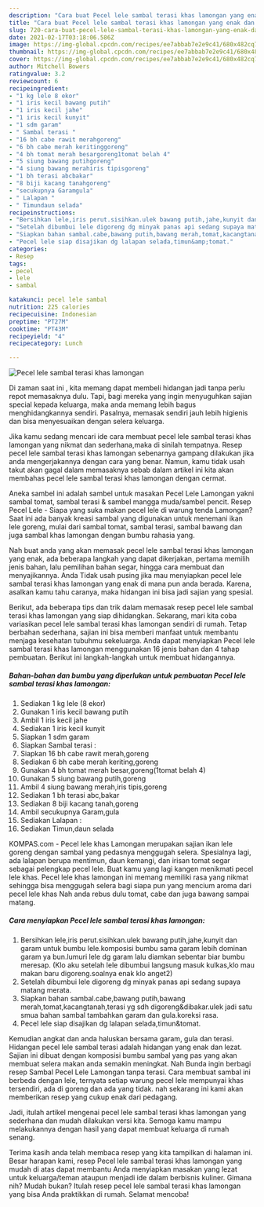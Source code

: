 ```yaml
---
description: "Cara buat Pecel lele sambal terasi khas lamongan yang enak dan Mudah Dibuat"
title: "Cara buat Pecel lele sambal terasi khas lamongan yang enak dan Mudah Dibuat"
slug: 720-cara-buat-pecel-lele-sambal-terasi-khas-lamongan-yang-enak-dan-mudah-dibuat
date: 2021-02-17T03:18:06.586Z
image: https://img-global.cpcdn.com/recipes/ee7abbab7e2e9c41/680x482cq70/pecel-lele-sambal-terasi-khas-lamongan-foto-resep-utama.jpg
thumbnail: https://img-global.cpcdn.com/recipes/ee7abbab7e2e9c41/680x482cq70/pecel-lele-sambal-terasi-khas-lamongan-foto-resep-utama.jpg
cover: https://img-global.cpcdn.com/recipes/ee7abbab7e2e9c41/680x482cq70/pecel-lele-sambal-terasi-khas-lamongan-foto-resep-utama.jpg
author: Mitchell Bowers
ratingvalue: 3.2
reviewcount: 6
recipeingredient:
- "1 kg lele 8 ekor"
- "1 iris kecil bawang putih"
- "1 iris kecil jahe"
- "1 iris kecil kunyit"
- "1 sdm garam"
- " Sambal terasi "
- "16 bh cabe rawit merahgoreng"
- "6 bh cabe merah keritinggoreng"
- "4 bh tomat merah besargoreng1tomat belah 4"
- "5 siung bawang putihgoreng"
- "4 siung bawang merahiris tipisgoreng"
- "1 bh terasi abcbakar"
- "8 biji kacang tanahgoreng"
- "secukupnya Garamgula"
- " Lalapan "
- " Timundaun selada"
recipeinstructions:
- "Bersihkan lele,iris perut.sisihkan.ulek bawang putih,jahe,kunyit dan garam untuk bumbu lele.komposisi bumbu sama garam lebih dominan garam ya bun.lumuri lele dg garam lalu diamkan sebentar biar bumbu meresap. (Klo aku setelah lele dibumbui langsung masuk kulkas,klo mau makan baru digoreng.soalnya enak klo anget2)"
- "Setelah dibumbui lele digoreng dg minyak panas api sedang supaya matang merata."
- "Siapkan bahan sambal.cabe,bawang putih,bawang merah,tomat,kacangtanah,terasi yg sdh digoreng&amp;dibakar.ulek jadi satu smua bahan sambal tambahkan garam dan gula.koreksi rasa."
- "Pecel lele siap disajikan dg lalapan selada,timun&amp;tomat."
categories:
- Resep
tags:
- pecel
- lele
- sambal

katakunci: pecel lele sambal 
nutrition: 225 calories
recipecuisine: Indonesian
preptime: "PT27M"
cooktime: "PT43M"
recipeyield: "4"
recipecategory: Lunch

---
```



![Pecel lele sambal terasi khas lamongan](https://img-global.cpcdn.com/recipes/ee7abbab7e2e9c41/680x482cq70/pecel-lele-sambal-terasi-khas-lamongan-foto-resep-utama.jpg)

Di zaman  saat ini , kita memang dapat membeli hidangan jadi tanpa perlu repot memasaknya dulu. Tapi, bagi mereka yang ingin menyuguhkan sajian special kepada keluarga, maka anda memang lebih bagus menghidangkannya sendiri. Pasalnya, memasak sendiri jauh lebih higienis dan bisa menyesuaikan dengan selera keluarga.

Jika kamu sedang mencari ide cara membuat pecel lele sambal terasi khas lamongan yang nikmat dan sederhana,maka di sinilah tempatnya. Resep pecel lele sambal terasi khas lamongan  sebenarnya gampang dilakukan jika anda mengerjakannya dengan cara yang benar. Namun, kamu tidak usah takut akan gagal dalam memasaknya 
sebab dalam artikel ini kita akan membahas pecel lele sambal terasi khas lamongan dengan cermat.  

Aneka sambel ini adalah sambel untuk masakan Pecel Lele Lamongan yakni sambal tomat, sambal terasi &amp; sambel mangga muda/sambel pencit. Resep Pecel Lele - Siapa yang suka makan pecel lele di warung tenda Lamongan? Saat ini ada banyak kreasi sambal yang digunakan untuk menemani ikan lele goreng, mulai dari sambal tomat, sambal terasi, sambal bawang dan juga sambal khas lamongan dengan bumbu rahasia yang.

Nah buat anda yang akan memasak pecel lele sambal terasi khas lamongan yang enak, ada beberapa langkah yang dapat dikerjakan, pertama memilih jenis bahan, lalu pemilihan bahan segar, hingga cara membuat dan menyajikannya. Anda Tidak usah pusing jika mau menyiapkan pecel lele sambal terasi khas lamongan yang enak di mana pun anda berada. Karena, asalkan kamu  tahu caranya, maka hidangan ini bisa jadi sajian yang spesial.

Berikut, ada beberapa tips dan trik dalam memasak resep pecel lele sambal terasi khas lamongan yang siap dihidangkan. Sekarang, mari kita coba variasikan pecel lele sambal terasi khas lamongan sendiri di rumah. Tetap berbahan sederhana, sajian ini bisa memberi manfaat untuk membantu menjaga kesehatan tubuhmu sekeluarga. Anda dapat menyiapkan Pecel lele sambal terasi khas lamongan menggunakan 16 jenis bahan dan 4 tahap pembuatan. Berikut ini langkah-langkah untuk membuat hidangannya.

<!--inarticleads1-->

##### Bahan-bahan dan bumbu yang diperlukan untuk pembuatan Pecel lele sambal terasi khas lamongan:

1. Sediakan 1 kg lele (8 ekor)
1. Gunakan 1 iris kecil bawang putih
1. Ambil 1 iris kecil jahe
1. Sediakan 1 iris kecil kunyit
1. Siapkan 1 sdm garam
1. Siapkan  Sambal terasi :
1. Siapkan 16 bh cabe rawit merah,goreng
1. Sediakan 6 bh cabe merah keriting,goreng
1. Gunakan 4 bh tomat merah besar,goreng(1tomat belah 4)
1. Gunakan 5 siung bawang putih,goreng
1. Ambil 4 siung bawang merah,iris tipis,goreng
1. Sediakan 1 bh terasi abc,bakar
1. Sediakan 8 biji kacang tanah,goreng
1. Ambil secukupnya Garam,gula
1. Sediakan  Lalapan :
1. Sediakan  Timun,daun selada


KOMPAS.com - Pecel lele khas Lamongan merupakan sajian ikan lele goreng dengan sambal yang pedasnya menggugah selera. Spesialnya lagi, ada lalapan berupa mentimun, daun kemangi, dan irisan tomat segar sebagai pelengkap pecel lele. Buat kamu yang lagi kangen menikmati pecel lele khas. Pecel lele khas lamongan ini memang memiliki rasa yang nikmat sehingga bisa menggugah selera bagi siapa pun yang mencium aroma dari pecel lele khas Nah anda rebus dulu tomat, cabe dan juga bawang sampai matang. 

<!--inarticleads2-->

##### Cara menyiapkan Pecel lele sambal terasi khas lamongan:

1. Bersihkan lele,iris perut.sisihkan.ulek bawang putih,jahe,kunyit dan garam untuk bumbu lele.komposisi bumbu sama garam lebih dominan garam ya bun.lumuri lele dg garam lalu diamkan sebentar biar bumbu meresap. (Klo aku setelah lele dibumbui langsung masuk kulkas,klo mau makan baru digoreng.soalnya enak klo anget2)
1. Setelah dibumbui lele digoreng dg minyak panas api sedang supaya matang merata.
1. Siapkan bahan sambal.cabe,bawang putih,bawang merah,tomat,kacangtanah,terasi yg sdh digoreng&amp;dibakar.ulek jadi satu smua bahan sambal tambahkan garam dan gula.koreksi rasa.
1. Pecel lele siap disajikan dg lalapan selada,timun&amp;tomat.


Kemudian angkat dan anda haluskan bersama garam, gula dan terasi. Hidangan pecel lele sambal terasi adalah hidangan yang enak dan lezat. Sajian ini dibuat dengan komposisi bumbu sambal yang pas yang akan membuat selera makan anda semakin meningkat. Nah Bunda ingin berbagi resep Sambal Pecel Lele Lamongan tanpa terasi. Cara membuat sambal ini berbeda dengan lele, ternyata setiap warung pecel lele mempunyai khas tersendiri, ada di goreng dan ada yang tidak. nah sekarang ini kami akan memberikan resep yang cukup enak dari pedagang. 

Jadi, itulah artikel mengenai  pecel lele sambal terasi khas lamongan  yang sederhana dan mudah dilakukan versi kita. Semoga kamu mampu melakukannya dengan hasil yang dapat membuat keluarga di rumah senang. 

Terima kasih anda telah membaca resep yang kita tampilkan di halaman ini. Besar harapan kami, resep  Pecel lele sambal terasi khas lamongan yang mudah di atas dapat membantu Anda menyiapkan masakan yang lezat untuk keluarga/teman ataupun menjadi ide dalam berbisnis kuliner. Gimana nih? Mudah bukan? Itulah resep pecel lele sambal terasi khas lamongan yang bisa Anda praktikkan di rumah. Selamat mencoba!

